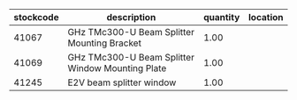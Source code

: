 |stockcode|description|quantity|location|
|---------|-----------|--------|--------|
|41067|GHz TMc300-U Beam Splitter Mounting Bracket|1.00||
|41069|GHz TMc300-U Beam Splitter Window Mounting Plate|1.00||
|41245|E2V beam splitter window|1.00||

